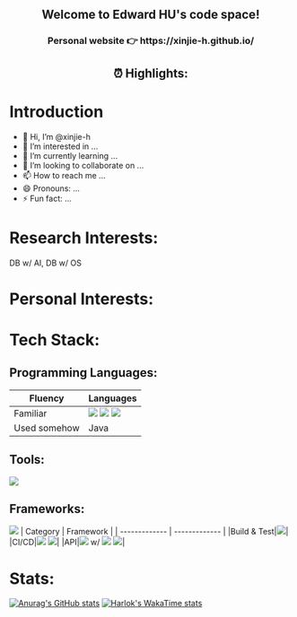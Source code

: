 <h2 align="center"> Welcome to Edward HU's code space! </h2>

<h3 align="center"> Personal website 👉 https://xinjie-h.github.io/ </h3>

<h2 align="center"> ⏰ Highlights:</h2>

# Introduction
- 👋 Hi, I’m @xinjie-h
- 👀 I’m interested in ...
- 🌱 I’m currently learning ...
- 💞️ I’m looking to collaborate on ...
- 📫 How to reach me ...
- 😄 Pronouns: ...
- ⚡ Fun fact: ...

# Research Interests:
DB w/ AI, DB w/ OS

# Personal Interests:


# Tech Stack:
## Programming Languages:

| Fluency      | Languages      |
| ------------- | ------------- |
| Familiar | [![](https://img.shields.io/badge/-C++-269539?style=flat-square&logo=c%2B%2B&logoColor=ffffff)](https://www.cplusplus.com/) [![](https://img.shields.io/badge/-Python-3776AB?style=flat-square&logo=python&logoColor=ffffff)](https://www.python.org/) [![](https://img.shields.io/badge/-Rust-ef4900?style=flat-square&logo=rust&logoColor=ffffff)](https://www.cplusplus.com/) |
|Used somehow|Java|


## Tools:
[![](https://img.shields.io/badge/-Docker-2496ED?style=flat-square&logo=docker&logoColor=ffffff)](https://www.docker.com/)

## Frameworks:
[![](https://img.shields.io/badge/-Torch-e74a2b?style=flat-square&logo=pytorch&logoColor=ffffff)](https://pytorch.org/)
| Category      | Framework      |
| ------------- | ------------- |
|Build & Test|[![](https://img.shields.io/badge/-Bazel-43A047?style=flat-square&logo=bazel&logoColor=ffffff)](https://bazel.build/)|
|CI/CD|[![](https://img.shields.io/badge/-GithubActions-2088FF?style=flat-square&logo=githubactions&logoColor=ffffff)]() [![](https://img.shields.io/badge/-Jenkins-D24939?style=flat-square&logo=jenkins&logoColor=ffffff)]()|
|API|[![](https://img.shields.io/badge/-FastAPI-009688?style=flat-square&logo=fastapi&logoColor=ffffff)](https://fastapi.tiangolo.com/) w/ [![](https://img.shields.io/badge/-Pydantic-e92063?style=flat-square&logo=pydantic&logoColor=ffffff)](https://docs.pydantic.dev/latest/) [![](https://img.shields.io/badge/-Swagger-85EA2D?style=flat-square&logo=swagger&logoColor=ffffff)](https://swagger.io/)|

# Stats:
[![Anurag's GitHub stats](https://github-readme-stats.vercel.app/api?username=edx-h)](https://github.com/anuraghazra/github-readme-stats)
[![Harlok's WakaTime stats](https://github-readme-stats.vercel.app/api/wakatime?username=xinjieh&layout=compact&hide=yaml,text,typescript,ruby,csv,xaml,markdown,xml,liquid,toml,scss,ssh,json,other,git%20config)](https://github.com/anuraghazra/github-readme-stats)


<!---
xinjie-h/xinjie-h is a ✨ special ✨ repository because its `README.md` (this file) appears on your GitHub profile.
You can click the Preview link to take a look at your changes.
--->
